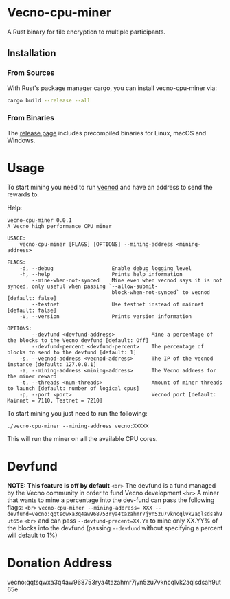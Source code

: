 # Vecno-cpu-miner

A Rust binary for file encryption to multiple participants.

## Installation

### From Sources

With Rust's package manager cargo, you can install vecno-cpu-miner via:

```sh
cargo build --release --all
```

### From Binaries

The [release page](https://github.com/Vecno-Foundation/vecno-cpu-miner/releases) includes precompiled binaries for Linux, macOS and Windows.

# Usage

To start mining you need to run [vecnod](https://github.com/Vecno-Foundation/vecnod) and have an address to send the rewards to.

Help:

```
vecno-cpu-miner 0.0.1
A Vecno high performance CPU miner

USAGE:
    vecno-cpu-miner [FLAGS] [OPTIONS] --mining-address <mining-address>

FLAGS:
    -d, --debug                   Enable debug logging level
    -h, --help                    Prints help information
        --mine-when-not-synced    Mine even when vecnod says it is not synced, only useful when passing `--allow-submit-
                                  block-when-not-synced` to vecnod  [default: false]
        --testnet                 Use testnet instead of mainnet [default: false]
    -V, --version                 Prints version information

OPTIONS:
        --devfund <devfund-address>            Mine a percentage of the blocks to the Vecno devfund [default: Off]
        --devfund-percent <devfund-percent>    The percentage of blocks to send to the devfund [default: 1]
    -s, --vecnod-address <vecnod-address>      The IP of the vecnod instance [default: 127.0.0.1]
    -a, --mining-address <mining-address>      The Vecno address for the miner reward
    -t, --threads <num-threads>                Amount of miner threads to launch [default: number of logical cpus]
    -p, --port <port>                          Vecnod port [default: Mainnet = 7110, Testnet = 7210]
```

To start mining you just need to run the following:

`./vecno-cpu-miner --mining-address vecno:XXXXX`

This will run the miner on all the available CPU cores.

# Devfund

**NOTE: This feature is off by default** `<br>`
The devfund is a fund managed by the Vecno community in order to fund Vecno development `<br>`
A miner that wants to mine a percentage into the dev-fund can pass the following flags: `<br>`
`vecno-cpu-miner --mining-address= XXX --devfund=vecno:qqtsqwxa3q4aw968753rya4tazahmr7jyn5zu7vkncqlvk2aqlsdsah9ut65e` `<br>`
and can pass `--devfund-precent=XX.YY` to mine only XX.YY% of the blocks into the devfund (passing `--devfund` without specifying a percent will default to 1%)

# Donation Address

vecno:qqtsqwxa3q4aw968753rya4tazahmr7jyn5zu7vkncqlvk2aqlsdsah9ut65e

